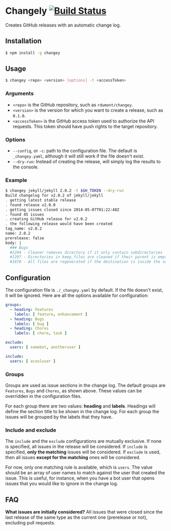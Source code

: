 # Changely [![Build Status](https://travis-ci.org/rdumont/changey.svg?branch=master)](https://travis-ci.org/rdumont/changey)

Creates GitHub releases with an automatic change log.


## Installation

```bash
$ npm install -g changey
```


## Usage

```bash
$ changey <repo> <version> [options] -t <accessToken>
```

### Arguments
* `<repo>` is the GitHub repository, such as `rdumont/changey`.
* `<version>` is the version for which you want to create a release, such as `0.1.0`.
* `<accessToken>` is the GitHub access token used to authorize the API requests.
  This token should have push rights to the target repository.

### Options
* `--config`, or `-c`: path to the configuration file. The default is `_changey.yaml`,
  although it will still work if the file doesn't exist.
* `--dry-run`: Instead of creating the release, will simply log the results to the console.

### Example

```bash
$ changey jekyll/jekyll 2.0.2 -t $GH_TOKEN --dry-run
Build changelog for v2.0.2 of jekyll/jekyll
. getting latest stable release
. found release v2.0.0
. getting issues closed since 2014-05-07T01:22:48Z
. found 45 issues
. creating GitHub release for v2.0.2
. the following release would have been created
tag_name: v2.0.2
name: 2.0.2
prerelease: false
body: |
  ### Bugs
  #2204 - Cleaner removes directory if it only contain subdirectories
  #1297 - Directories in keep_files are cleaned if their parent is empty
  #1870 - All files are regenerated if the destination is inside the source
```


## Configuration

The configuration file is `./_changey.yaml` by default. If the file doesn't exist, it will be ignored. Here are all the options available for configuration:

```yaml
groups:
  - heading: Features
    labels: [ feature, enhancement ]
  - heading: Bugs
    labels: [ bug ]
  - heading: Chores
    labels: [ chore, task ]

exclude:
  users: [ somebot, anotheruser ]

include:
  users: [ acooluser ]
```

### Groups

Groups are used as issue sections in the change log. The default groups are `Features`, `Bugs` and `Chores`, as shown above. These values can be overridden in the configuration files.

For each group there are two values: **heading** and **labels**. Headings will define the section title to be shown in the change log. For each group the issues will be grouped by the labels that they have.

### Include and exclude

The `include` and the `exclude` configurations are mutually exclusive. If none is specified, all issues in the release will be considered. If `include` is specified, **only the matching** issues will be considered. If `exclude` is used, then all issues **except for the matching** ones will be considered.

For now, only one matching rule is available, which is `users`. The value should be an array of user names to match against the user that created the issue. This is useful, for instance, when you have a bot user that opens issues that you would like to ignore in the change log. 


## FAQ

**What issues are initially considered?**
All issues that were closed since the last release of the same type as the current one (prerelease or not), excluding pull requests.